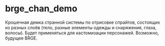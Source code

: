 # brge_chan_demo

Крошечная демка странной системы по отрисовке спрайтов, состоящих из разных слоёв (тело, разные элементы одежды и снаряжения, глаза, волосы).
Будет применяться для кастомизации персонажей. Возможно, будущее BRGE.
